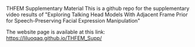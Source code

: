 THFEM Supplementary Material
This is a github repo for the supplementary video results of "Exploring Talking Head Models With Adjacent Frame Prior for Speech-Preserving Facial Expression Manipulation"

The website page is available at this link: https://liluoqaq.github.io/THFEM_Supp/

